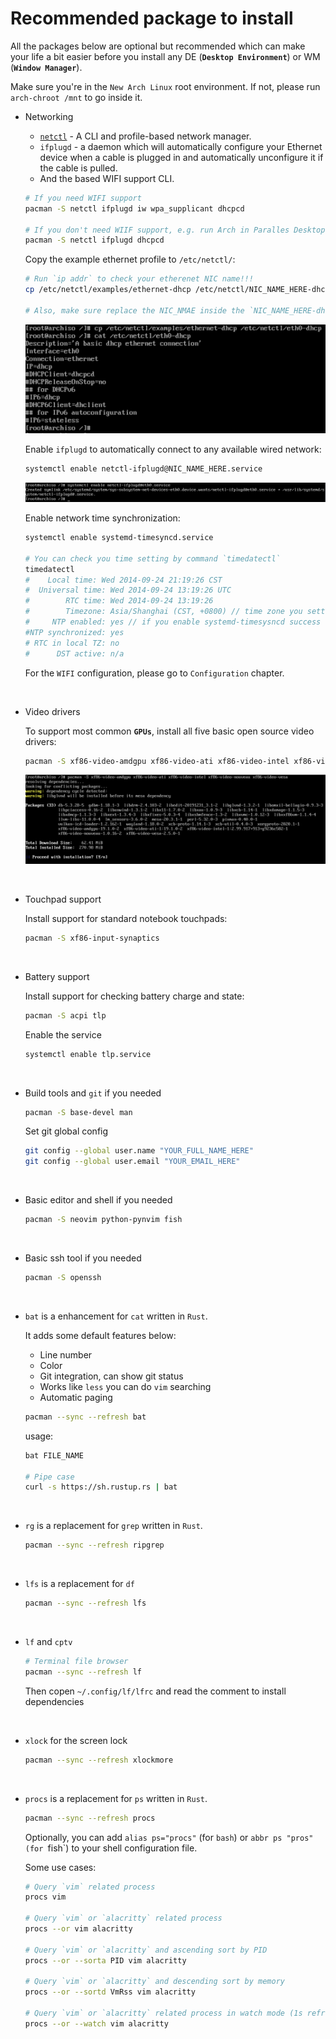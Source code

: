 # Recommended package to install

All the packages below are optional but recommended which can make your life a bit easier before you install any DE (**`Desktop Environment`**) or WM (**`Window Manager`**).

Make sure you're in the `New Arch Linux` root environment. If not, please run `arch-chroot /mnt` to go inside it.

- Networking

    - [`netctl`](https://wiki.archlinux.org/index.php/netctl) - A CLI and profile-based network manager.
    - `ifplugd` - a daemon which will automatically configure your Ethernet device when a cable is plugged in and automatically unconfigure it if the cable is pulled.
    - And the based WIFI support CLI.

    ```bash
    # If you need WIFI support
    pacman -S netctl ifplugd iw wpa_supplicant dhcpcd

    # If you don't need WIIF support, e.g. run Arch in Paralles Desktop
    pacman -S netctl ifplugd dhcpcd
    ```

    Copy the example ethernet profile to `/etc/netctl/`:

    ```bash
    # Run `ip addr` to check your etherenet NIC name!!!
    cp /etc/netctl/examples/ethernet-dhcp /etc/netctl/NIC_NAME_HERE-dhcp

    # Also, make sure replace the NIC_NMAE inside the `NIC_NAME_HERE-dhcp` file!!!
    ```

    ![36.png](./images/virtual-box-installation/36.png)

    Enable `ifplugd` to automatically connect to any available wired network:

    ```bash
    systemctl enable netctl-ifplugd@NIC_NAME_HERE.service
    ```

    ![37.png](./images/virtual-box-installation/37.png)

    Enable network time synchronization:
    ```bash
    systemctl enable systemd-timesyncd.service

    # You can check you time setting by command `timedatectl`
    timedatectl
    #    Local time: Wed 2014-09-24 21:19:26 CST
    #  Universal time: Wed 2014-09-24 13:19:26 UTC
    #        RTC time: Wed 2014-09-24 13:19:26
    #        Timezone: Asia/Shanghai (CST, +0800) // time zone you setted
    #     NTP enabled: yes // if you enable systemd-timesysncd success here will be yes, otherwise you need use `systemctl status systemd-timesyncd.service` to check it
    #NTP synchronized: yes
    # RTC in local TZ: no
    #      DST active: n/a
    ```


    For the `WIFI` configuration, please go to `Configuration` chapter.

    </br>

- Video drivers

    To support most common **`GPUs`**, install all five basic open source video drivers:

    ```bash
    pacman -S xf86-video-amdgpu xf86-video-ati xf86-video-intel xf86-video-nouveau xf86-video-vesa
    ```

    ![38.png](./images/virtual-box-installation/38.png)

    </br>

- Touchpad support

    Install support for standard notebook touchpads:

    ```bash
    pacman -S xf86-input-synaptics
    ```

    </br>

- Battery support

    Install support for checking battery charge and state:

    ```bash
    pacman -S acpi tlp
    ```

    Enable the service

    ```bash
    systemctl enable tlp.service
    ```

    </br>

- Build tools and `git` if you needed

    ```bash
    pacman -S base-devel man
    ```

    Set git global config

    ```bash
    git config --global user.name "YOUR_FULL_NAME_HERE"
    git config --global user.email "YOUR_EMAIL_HERE"
    ```

    </br>

- Basic editor and shell if you needed

    ```bash
    pacman -S neovim python-pynvim fish
    ```

    </br>

- Basic ssh tool if you needed

    ```bash
    pacman -S openssh
    ```

    </br>

- `bat` is a enhancement for `cat` written in `Rust`.

    It adds some default features below:

    - Line number
    - Color
    - Git integration, can show git status
    - Works like `less` you can do `vim` searching
    - Automatic paging

    ```bash
    pacman --sync --refresh bat
    ```

    usage:

    ```bash
    bat FILE_NAME

    # Pipe case
    curl -s https://sh.rustup.rs | bat
    ```

    </br>

- `rg` is a replacement for `grep` written in `Rust`.

    ```bash
    pacman --sync --refresh ripgrep
    ```

    </br>

- `lfs` is a replacement for `df`

    ```bash
    pacman --sync --refresh lfs
    ```

    </br>

- `lf` and `cptv`

    ```bash
    # Terminal file browser
    pacman --sync --refresh lf
    ```

    Then copen `~/.config/lf/lfrc` and read the comment to install dependencies

    </br>

- `xlock` for the screen lock

    ```bash
    pacman --sync --refresh xlockmore
    ```

    </br>

- `procs` is a replacement for `ps` written in `Rust`.

    ```bash
    pacman --sync --refresh procs
    ```

    Optionally, you can add `alias ps="procs"` (for `bash`) or `abbr ps "pros" (for `fish`)
    to your shell configuration file.

    Some use cases:

    ```bash
    # Query `vim` related process
    procs vim

    # Query `vim` or `alacritty` related process
    procs --or vim alacritty

    # Query `vim` or `alacritty` and ascending sort by PID
    procs --or --sorta PID vim alacritty

    # Query `vim` or `alacritty` and descending sort by memory
    procs --or --sortd VmRss vim alacritty

    # Query `vim` or `alacritty` related process in watch mode (1s refresh rate)
    procs --or --watch vim alacritty
    ```

    </br>

